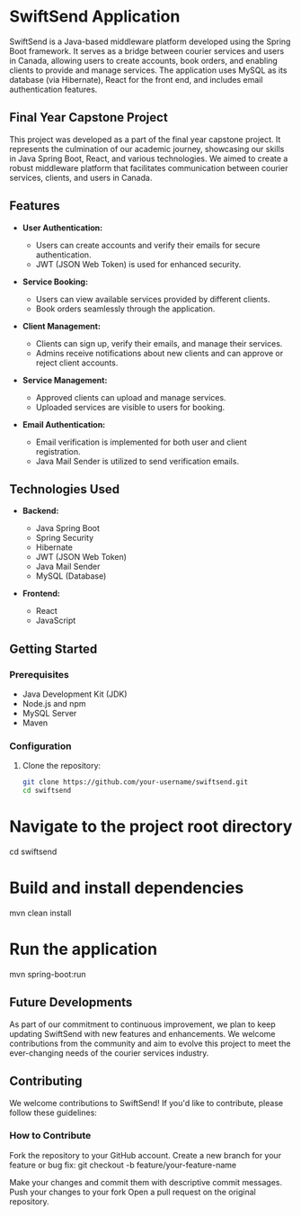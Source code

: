 # SwiftSend Application

SwiftSend is a Java-based middleware platform developed using the Spring Boot framework. It serves as a bridge between courier services and users in Canada, allowing users to create accounts, book orders, and enabling clients to provide and manage services. The application uses MySQL as its database (via Hibernate), React for the front end, and includes email authentication features.

## Final Year Capstone Project

This project was developed as a part of the final year capstone project. It represents the culmination of our academic journey, showcasing our skills in Java Spring Boot, React, and various technologies. We aimed to create a robust middleware platform that facilitates communication between courier services, clients, and users in Canada.

## Features

- **User Authentication:**
  - Users can create accounts and verify their emails for secure authentication.
  - JWT (JSON Web Token) is used for enhanced security.

- **Service Booking:**
  - Users can view available services provided by different clients.
  - Book orders seamlessly through the application.

- **Client Management:**
  - Clients can sign up, verify their emails, and manage their services.
  - Admins receive notifications about new clients and can approve or reject client accounts.

- **Service Management:**
  - Approved clients can upload and manage services.
  - Uploaded services are visible to users for booking.

- **Email Authentication:**
  - Email verification is implemented for both user and client registration.
  - Java Mail Sender is utilized to send verification emails.

## Technologies Used

- **Backend:**
  - Java Spring Boot
  - Spring Security
  - Hibernate
  - JWT (JSON Web Token)
  - Java Mail Sender
  - MySQL (Database)

- **Frontend:**
  - React
  - JavaScript



## Getting Started

### Prerequisites

- Java Development Kit (JDK)
- Node.js and npm
- MySQL Server
- Maven

### Configuration

1. Clone the repository:

   ```bash
   git clone https://github.com/your-username/swiftsend.git
   cd swiftsend
# Navigate to the project root directory
cd swiftsend

# Build and install dependencies
mvn clean install

# Run the application
mvn spring-boot:run
## Future Developments

As part of our commitment to continuous improvement, we plan to keep updating SwiftSend with new features and enhancements. We welcome contributions from the community and aim to evolve this project to meet the ever-changing needs of the courier services industry.

## Contributing

We welcome contributions to SwiftSend! If you'd like to contribute, please follow these guidelines:

### How to Contribute

 Fork the repository to your GitHub account.
   Create a new branch for your feature or bug fix:
   git checkout -b feature/your-feature-name

Make your changes and commit them with descriptive commit messages.
Push your changes to your fork
Open a pull request on the original repository.
